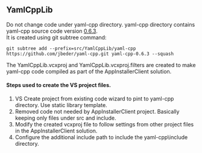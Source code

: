 ## YamlCppLib

Do not change code under yaml-cpp directory. yaml-cpp directory contains yaml-cpp source code version [0.6.3](https://github.com/jbeder/yaml-cpp/tree/yaml-cpp-0.6.3).  
It is created using git subtree command:

    git subtree add --prefix=src/YamlCppLib/yaml-cpp https://github.com/jbeder/yaml-cpp.git yaml-cpp-0.6.3 --squash

The YamlCppLib.vcxproj and YamlCppLib.vcxproj.filters are created to make yaml-cpp code compiled as part of the AppInstallerClient solution.

#### Steps used to create the VS project files.

1. VS Create project from existing code wizard to pint to yaml-cpp directory. Use static library template.
2. Removed code not needed by AppInstallerClient project. Basically keeping only files under src and include.
3. Modify the created vcxproj file to follow settings from other project files in the AppInstallerClient solution.
4. Configure the additional include path to include the yaml-cpp\include directory.


